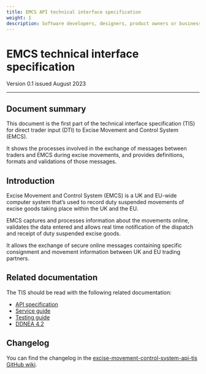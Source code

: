 ```yaml
---
title: EMCS API technical interface specification
weight: 1
description: Software developers, designers, product owners or business analysts. Integrate your software with the EMCS service
---
```


# EMCS technical interface specification

Version 0.1 issued August 2023
***


## Document summary

This document is the first part of the technical interface specification (TIS) for direct trader input (DTI) to Excise Movement and Control System (EMCS). 
 
It shows the processes involved in the exchange of messages between traders and EMCS during excise movements, and provides definitions, formats and validations of those messages.  


## Introduction
 
Excise Movement and Control System (EMCS) is a UK and EU-wide computer system that’s used to record duty suspended movements of excise goods taking place within the UK and the EU.

EMCS captures and processes information about the movements online, validates the data entered and allows real time notification of the dispatch and receipt of duty suspended excise goods.

It allows the exchange of secure online messages containing specific consignment and movement information between UK and EU trading partners.



## Related documentation

The TIS should be read with the following related documentation: 

- [API specification](/api-documentation/docs/api/service/excise-movement-control-system-api/1.0/oas/page)
- [Service guide](/guides/emcs-api-service-guide/)
- [Testing guide](/guides/emcs-api-testing-guide/)
- [DDNEA 4.2](https://github.com/hmrc/excise-movement-control-system-api-tis/tree/main/source/documentation)

## Changelog

You can find the changelog in the [excise-movement-control-system-api-tis GitHub wiki](https://github.com/hmrc/excise-movement-control-system-api-tis/wiki/Excise-Movement-Control-System-API-TIS-changelog).
